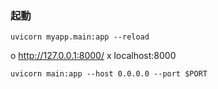 ### 起動

```shell
uvicorn myapp.main:app --reload 
```
o http://127.0.0.1:8000/
x localhost:8000

```
uvicorn main:app --host 0.0.0.0 --port $PORT
```